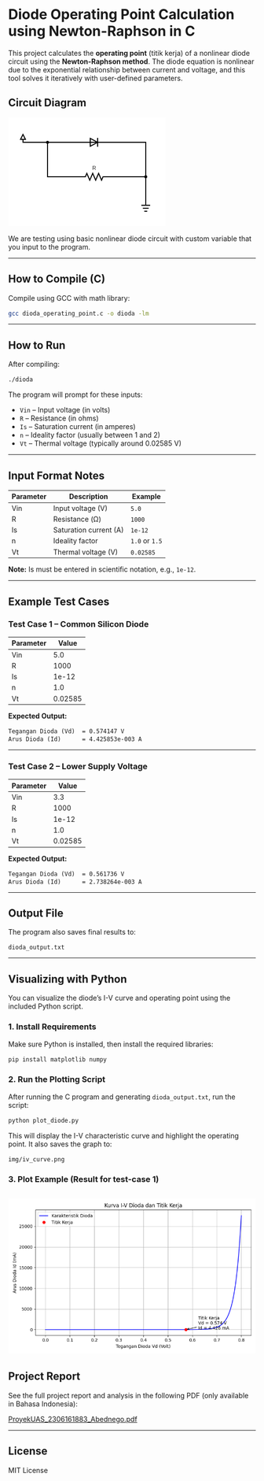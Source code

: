 # Diode Operating Point Calculation using Newton-Raphson in C

This project calculates the **operating point** (titik kerja) of a nonlinear diode circuit using the **Newton-Raphson method**. The diode equation is nonlinear due to the exponential relationship between current and voltage, and this tool solves it iteratively with user-defined parameters.

## Circuit Diagram

![Circuit](img/circuit.png)

We are testing using basic nonlinear diode circuit with custom variable that you input to the program.

---

## How to Compile (C)

Compile using GCC with math library:

```bash
gcc dioda_operating_point.c -o dioda -lm
````

---

## How to Run

After compiling:

```bash
./dioda
```

The program will prompt for these inputs:

* `Vin` – Input voltage (in volts)
* `R` – Resistance (in ohms)
* `Is` – Saturation current (in amperes)
* `n` – Ideality factor (usually between 1 and 2)
* `Vt` – Thermal voltage (typically around 0.02585 V)

---

## Input Format Notes

| Parameter | Description            | Example        |
| --------- | ---------------------- | -------------- |
| Vin       | Input voltage (V)      | `5.0`          |
| R         | Resistance (Ω)         | `1000`         |
| Is        | Saturation current (A) | `1e-12`        |
| n         | Ideality factor        | `1.0` or `1.5` |
| Vt        | Thermal voltage (V)    | `0.02585`      |

**Note:** Is must be entered in scientific notation, e.g., `1e-12`.

---

## Example Test Cases

### Test Case 1 – Common Silicon Diode

| Parameter | Value   |
| --------- | ------- |
| Vin       | 5.0     |
| R         | 1000    |
| Is        | 1e-12   |
| n         | 1.0     |
| Vt        | 0.02585 |

**Expected Output:**

```
Tegangan Dioda (Vd)  = 0.574147 V  
Arus Dioda (Id)      = 4.425853e-003 A
```

---

### Test Case 2 – Lower Supply Voltage

| Parameter | Value   |
| --------- | ------- |
| Vin       | 3.3     |
| R         | 1000    |
| Is        | 1e-12   |
| n         | 1.0     |
| Vt        | 0.02585 |

**Expected Output:**

```
Tegangan Dioda (Vd)  = 0.561736 V  
Arus Dioda (Id)      = 2.738264e-003 A
```

---

## Output File

The program also saves final results to:

```
dioda_output.txt
```

---

## Visualizing with Python

You can visualize the diode’s I-V curve and operating point using the included Python script.

### 1. Install Requirements

Make sure Python is installed, then install the required libraries:

```bash
pip install matplotlib numpy
```

### 2. Run the Plotting Script

After running the C program and generating `dioda_output.txt`, run the script:

```bash
python plot_diode.py
```

This will display the I-V characteristic curve and highlight the operating point.
It also saves the graph to:

```
img/iv_curve.png
```
### 3. Plot Example (Result for test-case 1)
![iv-plot](img/iv_curve.png)
---

## Project Report

See the full project report and analysis in the following PDF (only available in Bahasa Indonesia):

[ProyekUAS\_2306161883\_Abednego.pdf](./ProyekUAS_2306161883_Abednego.pdf)

---

## License

MIT License


